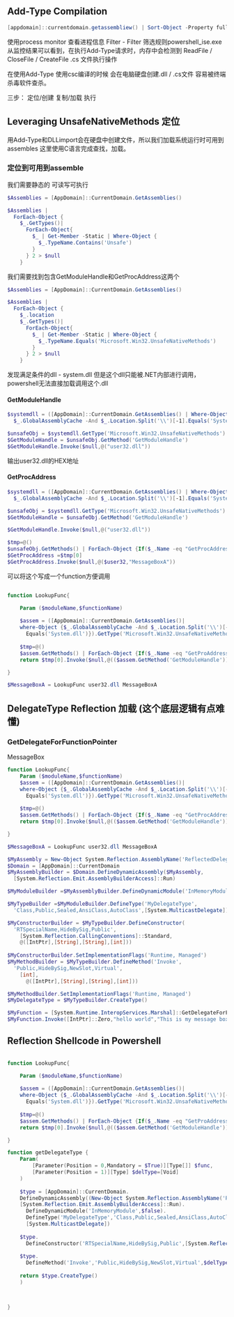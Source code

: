 ## Add-Type Compilation

```powershell
[appdomain]::currentdomain.getassembliew() | Sort-Object -Property fullname | Format-Table fullname
```

使用process monitor 查看进程信息 Filter - Filter 筛选规则powershell_ise.exe 
从监控结果可以看到，在执行Add-Type请求时，内存中会检测到 ReadFile / CloseFile / CreateFile .cs 文件执行操作 

在使用Add-Type 使用csc编译的时候 会在电脑硬盘创建.dll / .cs文件 容易被终端杀毒软件查杀。

 三步：
 定位/创建
 复制/加载
 执行

## Leveraging UnsafeNativeMethods 定位

 用Add-Type和DLLimport会在硬盘中创建文件，所以我们加载系统运行时可用到assembles
这里使用C语言完成查找，加载。

 ### 定位到可用到assemble

我们需要静态的 可读写可执行
```powershell
$Assemblies = [AppDomain]::CurrentDomain.GetAssemblies()

$Assemblies |
  ForEach-Object {
    $_.GetTypes()|
	  ForEach-Object{
	    $_ | Get-Member -Static | Where-Object {
		  $_.TypeName.Contains('Unsafe')
		}	
	  } 2 > $null
	}
```
我们需要找到包含GetModuleHandle和GetProcAddress这两个
```powershell
$Assemblies = [AppDomain]::CurrentDomain.GetAssemblies()

$Assemblies |
  ForEach-Object {
    $_.location
    $_.GetTypes()|
	  ForEach-Object{
	    $_ | Get-Member -Static | Where-Object {
		  $_.TypeName.Equals('Microsoft.Win32.UnsafeNativeMethods')
		}	
	  } 2 > $null
	}
```

发现满足条件的dll - system.dll
但是这个dll只能被.NET内部进行调用，powershell无法直接加载调用这个.dll 
#### GetModuleHandle 
```powershell
$systemdll = ([AppDomain]::CurrentDomain.GetAssemblies() | Where-Object{
  $_.GlobalAssemblyCache -And $_.Location.Split('\\')[-1].Equals('System.dll')})

$unsafeObj = $systemdll.GetType('Microsoft.Win32.UnsafeNativeMethods')
$GetModuleHandle = $unsafeObj.GetMethod('GetModuleHandle')
$GetModuleHandle.Invoke($null,@("user32.dll"))

```
输出user32.dll的HEX地址

#### GetProcAddress
```powershell
$systemdll = ([AppDomain]::CurrentDomain.GetAssemblies() | Where-Object{
  $_.GlobalAssemblyCache -And $_.Location.Split('\\')[-1].Equals('System.dll')})

$unsafeObj = $systemdll.GetType('Microsoft.Win32.UnsafeNativeMethods')
$GetModuleHandle = $unsafeObj.GetMethod('GetModuleHandle')

$GetModuleHandle.Invoke($null,@("user32.dll"))

$tmp=@()
$unsafeObj.GetMethods() | ForEach-Object {If($_.Name -eq "GetProcAddress"){$tmp+=$_}}
$GetProcAddress =$tmp[0]
$GetProcAddress.Invoke($null,@($user32,"MessageBoxA"))

```

可以将这个写成一个function方便调用
```powershell

function LookupFunc{

	Param ($moduleName,$functionName)
	
	$assem = ([AppDomain]::CurrentDomain.GetAssemblies()|
	where-Object {$_.GlobalAssemblyCache -And $_.Location.Split('\\')[-1].
	  Equals('System.dll')}).GetType('Microsoft.Win32.UnsafeNativeMethods')
	  
	$tmp=@()
	$assem.GetMethods() | ForEach-Object {If($_.Name -eq "GetProAddress"){$tmp+=$_}}
	return $tmp[0].Invoke($null,@(($assem.GetMethod('GetModuleHandle')).Invoke($null,@($moduleName)),$functionName))

}

$MessageBoxA = LookupFunc user32.dll MessageBoxA
```

## DelegateType Reflection 加载 (这个底层逻辑有点难懂)
### GetDelegateForFunctionPointer

MessageBox

```powershell
function LookupFunc{
	Param ($moduleName,$functionName)
	$assem = ([AppDomain]::CurrentDomain.GetAssemblies()|
	where-Object {$_.GlobalAssemblyCache -And $_.Location.Split('\\')[-1].
	  Equals('System.dll')}).GetType('Microsoft.Win32.UnsafeNativeMethods')
 
	$tmp=@()
	$assem.GetMethods() | ForEach-Object {If($_.Name -eq "GetProcAddress"){$tmp+=$_}}
	return $tmp[0].Invoke($null,@(($assem.GetMethod('GetModuleHandle')).Invoke($null,@($moduleName)),$functionName))

}

$MessageBoxA = LookupFunc user32.dll MessageBoxA

$MyAssembly = New-Object System.Reflection.AssemblyName('ReflectedDelegate')
$Domain = [AppDomain]::CurrentDomain
$MyAssemblyBuilder = $Domain.DefineDynamicAssembly($MyAssembly,
  [System.Reflection.Emit.AssemblyBuilderAccess]::Run)

$MyModuleBuilder =$MyAssemblyBuilder.DefineDynamicModule('InMemoryModule',$false)

$MyTypeBuilder =$MyModuleBuilder.DefineType('MyDelegateType',
  'Class,Public,Sealed,AnsiClass,AutoClass',[System.MulticastDelegate])

$MyConstructorBuilder = $MyTypeBuilder.DefineConstructor(
  'RTSpecialName,HideBySig,Public',
    [System.Reflection.CallingConventions]::Standard,
	@([IntPtr],[String],[String],[int]))
	
$MyConstructorBuilder.SetImplementationFlags('Runtime, Managed')
$MyMethodBuilder = $MyTypeBuilder.DefineMethod('Invoke',
  'Public,HideBySig,NewSlot,Virtual',
    [int],
      @([IntPtr],[String],[String],[int]))

$MyMethodBuilder.SetImplementationFlags('Runtime, Managed')
$MyDelegateType = $MyTypeBuilder.CreateType()

$MyFunction = [System.Runtime.InteropServices.Marshal]::GetDelegateForFunctionPointer($MessageBoxA,$MyDelegateType)
$MyFunction.Invoke([IntPtr]::Zero,"hello world","This is my message box",0)

```

## Reflection Shellcode in Powershell

```powershell

function LookupFunc{

	Param ($moduleName,$functionName)
	
	$assem = ([AppDomain]::CurrentDomain.GetAssemblies()|
	where-Object {$_.GlobalAssemblyCache -And $_.Location.Split('\\')[-1].
	  Equals('System.dll')}).GetType('Microsoft.Win32.UnsafeNativeMethods')
	  
	$tmp=@()
	$assem.GetMethods() | ForEach-Object {If($_.Name -eq "GetProAddress"){$tmp+=$_}}
	return $tmp[0].Invoke($null,@(($assem.GetMethod('GetModuleHandle')).Invoke($null,@($moduleName)),$functionName))

}

function getDelegateType {
	Param(
		[Parameter(Position = 0,Mandatory = $True)][Type[]] $func,
		[Parameter(Position = 1)][Type] $delType=[Void]	
	)
	
	$type = [AppDomain]::CurrentDomain.
	DefineDynamicAssembly((New-Object System.Reflection.AssemblyName('ReflectedDelegate')),
	[System.Reflection.Emit.AssemblyBuilderAccess]::Run).
	  DefineDynamicModule('InMemoryModule',$false).
	  DefineType('MyDelegateType','Class,Public,Sealed,AnsiClass,AutoClass',
	  [System.MulticastDelegate])
	
	$type.
	  DefineConstructor('RTSpecialName,HideBySig,Public',[System.Reflection.CallingCoventions]::Standard,$func).SetImplementationFlags('Runtime, Managed')
	  
	$type.
	  DefineMethod('Invoke','Public,HideBySig,NewSlot,Virtual',$delType,$func).SetImplementationFlags('Runtime,Managed')
	  
	return $type.CreateType()
	)



}
```
